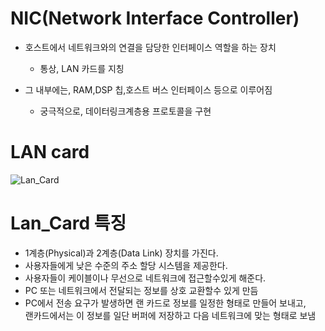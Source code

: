 # NIC(Network Interface Controller)
* 호스트에서 네트워크와의 연결을 담당한 인터페이스 역할을 하는 장치
    * 통상, LAN 카드를 지칭

* 그 내부에는, RAM,DSP 칩,호스트 버스 인터페이스 등으로 이루어짐
    * 궁극적으로, 데이터링크계층용 프로토콜을 구현

# LAN card
![Lan_Card](https://upload.wikimedia.org/wikipedia/commons/thumb/9/9e/Network_card.jpg/220px-Network_card.jpg)
# Lan_Card 특징

* 1계층(Physical)과 2계층(Data Link) 장치를 가진다.
* 사용자들에게 낮은 수준의 주소 할당 시스템을 제공한다.
* 사용자들이 케이블이나 무선으로 네트워크에 접근할수있게 해준다.
* PC 또는 네트워크에서 전달되는 정보를 상호 교환할수 있게 만듬
* PC에서 전송 요구가 발생하면 랜 카드로 정보를 일정한 형태로 만들어 보내고,<br/>랜카드에서는 이 정보를 일단 버퍼에 저장하고 다음 네트워크에 맞는 형태로 보냄